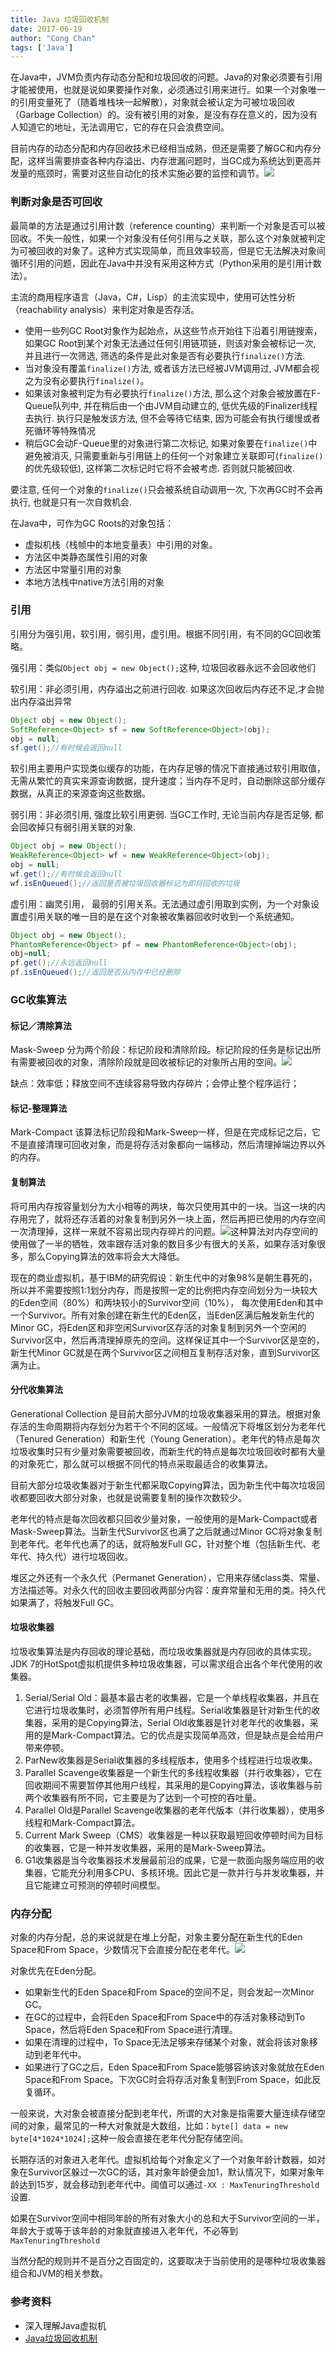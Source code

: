 ```yaml
---
title: Java 垃圾回收机制
date: 2017-06-19
author: "Cong Chan"
tags: ['Java']
---
```

在Java中，JVM负责内存动态分配和垃圾回收的问题。Java的对象必须要有引用才能被使用，也就是说如果要操作对象，必须通过引用来进行。如果一个对象唯一的引用变量死了（随着堆栈块一起解散），对象就会被认定为可被垃圾回收（Garbage Collection）的。没有被引用的对象，是没有存在意义的，因为没有人知道它的地址，无法调用它，它的存在只会浪费空间。
<!-- more -->
目前内存的动态分配和内存回收技术已经相当成熟，但还是需要了解GC和内存分配，这样当需要排查各种内存溢出、内存泄漏问题时，当GC成为系统达到更高并发量的瓶颈时，需要对这些自动化的技术实施必要的监控和调节。![](/images/jvm.png)

### 判断对象是否可回收
最简单的方法是通过引用计数（reference counting）来判断一个对象是否可以被回收。不失一般性，如果一个对象没有任何引用与之关联，那么这个对象就被判定为可被回收的对象了。这种方式实现简单，而且效率较高，但是它无法解决对象间循环引用的问题，因此在Java中并没有采用这种方式（Python采用的是引用计数法）。

主流的商用程序语言（Java，C#，Lisp）的主流实现中，使用可达性分析（reachability analysis）来判定对象是否存活。
* 使用一些列GC Root对象作为起始点，从这些节点开始往下沿着引用链搜索，如果GC Root到某个对象无法通过任何引用链项链，则该对象会被标记一次, 并且进行一次筛选, 筛选的条件是此对象是否有必要执行`finalize()`方法.
* 当对象没有覆盖`finalize()`方法, 或者该方法已经被JVM调用过, JVM都会视之为没有必要执行`finalize()`。
* 如果该对象被判定为有必要执行`finalize()`方法, 那么这个对象会被放置在F-Queue队列中, 并在稍后由一个由JVM自动建立的, 低优先级的Finalizer线程去执行. 执行只是触发该方法, 但不会等待它结束, 因为可能会有执行缓慢或者死循环等特殊情况
* 稍后GC会动F-Queue里的对象进行第二次标记, 如果对象要在`finalize()`中避免被消灭, 只需要重新与引用链上的任何一个对象建立关联即可(`finalize()`的优先级较低), 这样第二次标记时它将不会被考虑. 否则就只能被回收.

要注意, 任何一个对象的`finalize()`只会被系统自动调用一次, 下次再GC时不会再执行, 也就是只有一次自救机会.

在Java中，可作为GC Roots的对象包括：
* 虚拟机栈（栈帧中的本地变量表）中引用的对象。
* 方法区中类静态属性引用的对象
* 方法区中常量引用的对象
* 本地方法栈中native方法引用的对象

### 引用
引用分为强引用，软引用，弱引用，虚引用。根据不同引用，有不同的GC回收策略。

强引用：类似`Object obj = new Object();`这种, 垃圾回收器永远不会回收他们

软引用：非必须引用，内存溢出之前进行回收. 如果这次回收后内存还不足,才会抛出内存溢出异常
```java
Object obj = new Object();
SoftReference<Object> sf = new SoftReference<Object>(obj);
obj = null;
sf.get();//有时候会返回null
```
软引用主要用户实现类似缓存的功能，在内存足够的情况下直接通过软引用取值，无需从繁忙的真实来源查询数据，提升速度；当内存不足时，自动删除这部分缓存数据，从真正的来源查询这些数据。

弱引用：非必须引用, 强度比软引用更弱. 当GC工作时, 无论当前内存是否足够, 都会回收掉只有弱引用关联的对象.
```java
Object obj = new Object();
WeakReference<Object> wf = new WeakReference<Object>(obj);
obj = null;
wf.get();//有时候会返回null
wf.isEnQueued();//返回是否被垃圾回收器标记为即将回收的垃圾
```

虚引用：幽灵引用， 最弱的引用关系。无法通过虚引用取到实例，为一个对象设置虚引用关联的唯一目的是在这个对象被收集器回收时收到一个系统通知。
```java
Object obj = new Object();
PhantomReference<Object> pf = new PhantomReference<Object>(obj);
obj=null;
pf.get();//永远返回null
pf.isEnQueued();//返回是否从内存中已经删除
```

### GC收集算法
#### 标记／清除算法
Mask-Sweep 分为两个阶段：标记阶段和清除阶段。标记阶段的任务是标记出所有需要被回收的对象，清除阶段就是回收被标记的对象所占用的空间。![](/images/mask_sweep.png)

缺点：效率低；释放空间不连续容易导致内存碎片；会停止整个程序运行；

#### 标记-整理算法
Mark-Compact 该算法标记阶段和Mark-Sweep一样，但是在完成标记之后，它不是直接清理可回收对象，而是将存活对象都向一端移动，然后清理掉端边界以外的内存。

#### 复制算法
将可用内存按容量划分为大小相等的两块，每次只使用其中的一块。当这一块的内存用完了，就将还存活着的对象复制到另外一块上面，然后再把已使用的内存空间一次清理掉，这样一来就不容易出现内存碎片的问题。![](/images/mask_sweep_copy.png)这种算法对内存空间的使用做了一半的牺牲，效率跟存活对象的数目多少有很大的关系，如果存活对象很多，那么Copying算法的效率将会大大降低。

现在的商业虚拟机，基于IBM的研究假设：新生代中的对象98%是朝生暮死的，所以并不需要按照1:1划分内存，而是按照一定的比例把内存空间划分为一块较大的Eden空间（80%）和两块较小的Survivor空间（10%）， 每次使用Eden和其中一个Survivor。所有对象创建在新生代的Eden区，当Eden区满后触发新生代的Minor GC，将Eden区和非空闲Survivor区存活的对象复制到另外一个空闲的Survivor区中，然后再清理掉原先的空间。这样保证其中一个Survivor区是空的，新生代Minor GC就是在两个Survivor区之间相互复制存活对象，直到Survivor区满为止。

#### 分代收集算法
Generational Collection 是目前大部分JVM的垃圾收集器采用的算法。根据对象存活的生命周期将内存划分为若干个不同的区域。一般情况下将堆区划分为老年代（Tenured Generation）和新生代（Young Generation）。老年代的特点是每次垃圾收集时只有少量对象需要被回收，而新生代的特点是每次垃圾回收时都有大量的对象死亡，那么就可以根据不同代的特点采取最适合的收集算法。

目前大部分垃圾收集器对于新生代都采取Copying算法，因为新生代中每次垃圾回收都要回收大部分对象，也就是说需要复制的操作次数较少。

老年代的特点是每次回收都只回收少量对象，一般使用的是Mark-Compact或者Mask-Sweep算法。当新生代Survivor区也满了之后就通过Minor GC将对象复制到老年代。老年代也满了的话，就将触发Full GC，针对整个堆（包括新生代、老年代、持久代）进行垃圾回收。

堆区之外还有一个永久代（Permanet Generation），它用来存储class类、常量、方法描述等。对永久代的回收主要回收两部分内容：废弃常量和无用的类。持久代如果满了，将触发Full GC。

#### 垃圾收集器
垃圾收集算法是内存回收的理论基础，而垃圾收集器就是内存回收的具体实现。JDK 7的HotSpot虚拟机提供多种垃圾收集器，可以需求组合出各个年代使用的收集器。
1. Serial/Serial Old：最基本最古老的收集器，它是一个单线程收集器，并且在它进行垃圾收集时，必须暂停所有用户线程。Serial收集器是针对新生代的收集器，采用的是Copying算法，Serial Old收集器是针对老年代的收集器，采用的是Mark-Compact算法。它的优点是实现简单高效，但是缺点是会给用户带来停顿。
2. ParNew收集器是Serial收集器的多线程版本，使用多个线程进行垃圾收集。
3. Parallel Scavenge收集器是一个新生代的多线程收集器（并行收集器），它在回收期间不需要暂停其他用户线程，其采用的是Copying算法，该收集器与前两个收集器有所不同，它主要是为了达到一个可控的吞吐量。
4. Parallel Old是Parallel Scavenge收集器的老年代版本（并行收集器），使用多线程和Mark-Compact算法。
5. Current Mark Sweep（CMS）收集器是一种以获取最短回收停顿时间为目标的收集器，它是一种并发收集器，采用的是Mark-Sweep算法。
6. G1收集器是当今收集器技术发展最前沿的成果，它是一款面向服务端应用的收集器，它能充分利用多CPU、多核环境。因此它是一款并行与并发收集器，并且它能建立可预测的停顿时间模型。

### 内存分配
对象的内存分配，总的来说就是在堆上分配，对象主要分配在新生代的Eden Space和From Space，少数情况下会直接分配在老年代。![](/images/java_memory_alloc.png)

对象优先在Eden分配。
* 如果新生代的Eden Space和From Space的空间不足，则会发起一次Minor GC。
* 在GC的过程中，会将Eden Space和From Space中的存活对象移动到To Space，然后将Eden Space和From Space进行清理。
* 如果在清理的过程中，To Space无法足够来存储某个对象，就会将该对象移动到老年代中。
* 如果进行了GC之后，Eden Space和From Space能够容纳该对象就放在Eden Space和From Space。下次GC时会将存活对象复制到From Space，如此反复循环。


一般来说，大对象会被直接分配到老年代，所谓的大对象是指需要大量连续存储空间的对象，最常见的一种大对象就是大数组，比如：`byte[] data = new byte[4*1024*1024];`这种一般会直接在老年代分配存储空间。

长期存活的对象进入老年代。虚拟机给每个对象定义了一个对象年龄计数器，如对象在Survivor区躲过一次GC的话，其对象年龄便会加1，默认情况下，如果对象年龄达到15岁，就会移动到老年代中。阈值可以通过`-XX : MaxTenuringThreshold`设置.

如果在Survivor空间中相同年龄的所有对象大小的总和大于Survivor空间的一半，年龄大于或等于该年龄的对象就直接进入老年代，不必等到`MaxTenuringThreshold`

当然分配的规则并不是百分之百固定的，这要取决于当前使用的是哪种垃圾收集器组合和JVM的相关参数。

### 参考资料
* 深入理解Java虚拟机
* [Java垃圾回收机制](http://www.cnblogs.com/dolphin0520/p/3783345.html)
